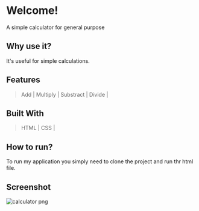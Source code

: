 # Welcome! 
A simple calculator for general purpose

## Why use it?
It's useful for simple calculations.

## Features
>Add |
>Multiply |
>Substract |
>Divide |

## Built With
>HTML |
>CSS |

## How to run?
To run my application you simply need to clone the project and run thr html file.

## Screenshot
![calculator png](https://github.com/Kavya23-ux/calculator/assets/126496613/b0ffebc7-31a8-41c5-9c0f-f0e31b65e4c5)
